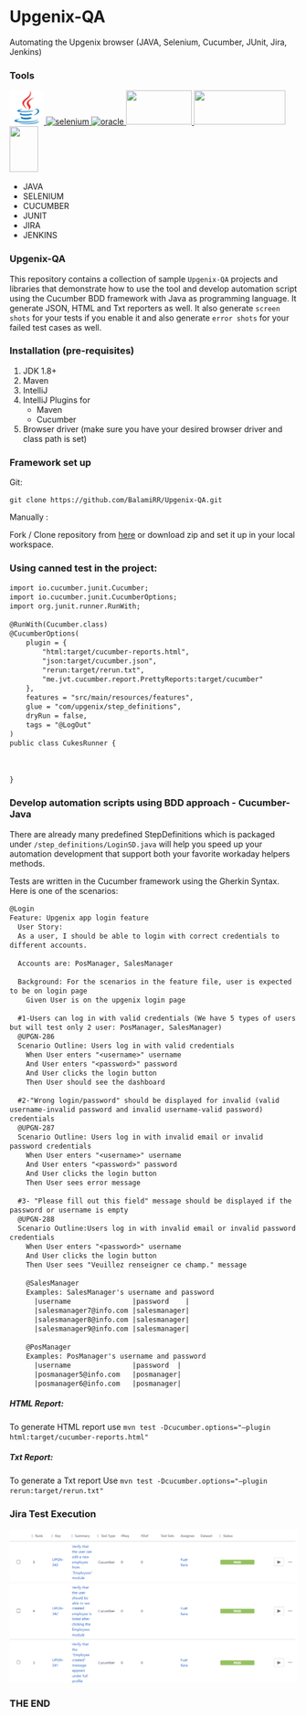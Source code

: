 # Upgenix-QA
Automating the Upgenix browser  (JAVA, Selenium, Cucumber, JUnit, Jira, Jenkins)

### Tools

<p align="left"> 

<a href="https://www.java.com" target="_blank" rel="noreferrer"> 
  <img src="https://raw.githubusercontent.com/devicons/devicon/master/icons/java/java-original.svg" alt="java" width="60" height="60"/> 
</a> 

<a href="https://www.selenium.dev" target="_blank" rel="noreferrer">
  <img src="https://selenium.dev/images/selenium_logo_square_green.png" alt="selenium" width="60" height="60"/> 
</a>    

<a href="https://www.oracle.com/" target="_blank" rel="noreferrer"> 
  <img src="https://lisacrispin.com/wp-content/uploads/2019/01/Screen-Shot-2019-01-17-at-12.13.33-PM.png" alt="oracle" width="60" height="60"/> 
</a>

<a href="https://encrypted-tbn0.gstatic.com/images?q=tbn:ANd9GcSPEOYG6Ap6vFoqv5bNXkDvnCa1yAqbDr_f_YQhXa97QwYXvNqWIvnCzpFJJz1ZwcLrwbM&usqp=CAU" rel="noreferrer">
  <img src="https://www.codeaffine.com/wp-content/uploads/2016/02/junit-lambda.png" width="115" height="60"/> 
</a> 
<a href="https://encrypted-tbn0.gstatic.com/images?q=tbn:ANd9GcSPEOYG6Ap6vFoqv5bNXkDvnCa1yAqbDr_f_YQhXa97QwYXvNqWIvnCzpFJJz1ZwcLrwbM&usqp=CAU" rel="noreferrer">
  <img src="https://i0.wp.com/invotra.com/wp-content/uploads/2019/09/jira_software_logo-e1571063680300.png?fit=768%2C216&ssl=1" width="160" height="60"/> 
</a> 
<a href="https://encrypted-tbn0.gstatic.com/images?q=tbn:ANd9GcSPEOYG6Ap6vFoqv5bNXkDvnCa1yAqbDr_f_YQhXa97QwYXvNqWIvnCzpFJJz1ZwcLrwbM&usqp=CAU" rel="noreferrer">
  <img src="https://upload.wikimedia.org/wikipedia/commons/thumb/e/e9/Jenkins_logo.svg/1200px-Jenkins_logo.svg.png" width="50" height="80"/> 
</a> 
</p>

* JAVA
* SELENIUM
* CUCUMBER
* JUNIT
* JIRA
* JENKINS

### Upgenix-QA

This repository contains a collection of sample `Upgenix-QA` projects and libraries that demonstrate how to
use the tool and develop automation script using the Cucumber BDD framework with Java as programming language.
It generate JSON, HTML and Txt reporters as well. It also generate `screen shots` for your tests if you enable it and
also generate `error shots` for your failed test cases as well.

### Installation (pre-requisites)

1. JDK 1.8+ 
2. Maven 
3. IntelliJ
4. IntelliJ Plugins for
    - Maven
    - Cucumber
5. Browser driver (make sure you have your desired browser driver and class path is set)

### Framework set up

Git:

    git clone https://github.com/BalamiRR/Upgenix-QA.git
 
Manually :

Fork / Clone repository from [here](https://github.com/BalamiRR/Upgenix-QA/archive/main.zip) or download zip and set
it up in your local workspace.



### Using canned test in the project:


```
import io.cucumber.junit.Cucumber;
import io.cucumber.junit.CucumberOptions;
import org.junit.runner.RunWith;

@RunWith(Cucumber.class)
@CucumberOptions(
    plugin = {
        "html:target/cucumber-reports.html",
        "json:target/cucumber.json",
        "rerun:target/rerun.txt",
        "me.jvt.cucumber.report.PrettyReports:target/cucumber"
    },
    features = "src/main/resources/features",
    glue = "com/upgenix/step_definitions",
    dryRun = false,
    tags = "@LogOut"
)
public class CukesRunner {



}
```

### Develop automation scripts using BDD approach - Cucumber-Java

There are already many predefined StepDefinitions which is packaged under `/step_definitions/LoginSD.java` will help you speed
up your automation development that support both your favorite workaday helpers methods.

Tests are written in the Cucumber framework using the Gherkin Syntax.
Here is one of the scenarios:

```
@Login
Feature: Upgenix app login feature
  User Story:
  As a user, I should be able to login with correct credentials to different accounts.

  Accounts are: PosManager, SalesManager

  Background: For the scenarios in the feature file, user is expected to be on login page
    Given User is on the upgenix login page

  #1-Users can log in with valid credentials (We have 5 types of users but will test only 2 user: PosManager, SalesManager)
  @UPGN-286
  Scenario Outline: Users log in with valid credentials
    When User enters "<username>" username
    And User enters "<password>" password
    And User clicks the login button
    Then User should see the dashboard
  
  #2-"Wrong login/password" should be displayed for invalid (valid username-invalid password and invalid username-valid password) credentials
  @UPGN-287
  Scenario Outline: Users log in with invalid email or invalid password credentials
    When User enters "<username>" username
    And User enters "<password>" password
    And User clicks the login button
    Then User sees error message
    
  #3- "Please fill out this field" message should be displayed if the password or username is empty
  @UPGN-288
  Scenario Outline:Users log in with invalid email or invalid password credentials
    When User enters "<password>" username
    And User clicks the login button
    Then User sees "Veuillez renseigner ce champ." message

    @SalesManager
    Examples: SalesManager's username and password
      |username               |password    |
      |salesmanager7@info.com |salesmanager|
      |salesmanager8@info.com |salesmanager|
      |salesmanager9@info.com |salesmanager|
      
    @PosManager
    Examples: PosManager's username and password
      |username               |password  |
      |posmanager5@info.com   |posmanager|
      |posmanager6@info.com   |posmanager|
```


##### HTML Report:

To generate HTML report use  `mvn test -Dcucumber.options="–plugin html:target/cucumber-reports.html"`

##### Txt Report:

To generate a Txt report Use `mvn test -Dcucumber.options="–plugin rerun:target/rerun.txt"`

### Jira Test Execution

  ![alt text](./image/Jira-Test-Exectuion.png)

### THE END

